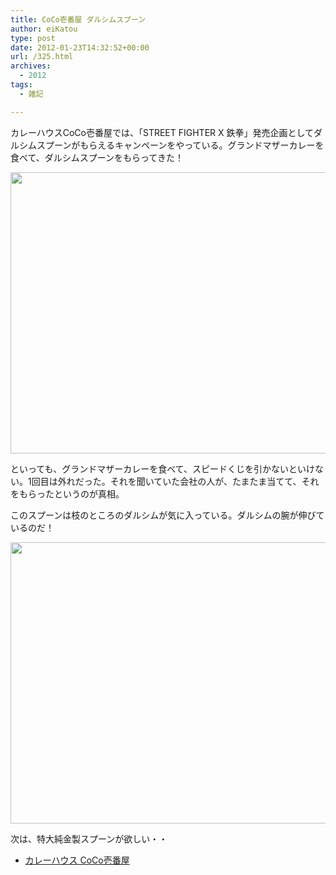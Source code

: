 ```yaml
---
title: CoCo壱番屋 ダルシムスプーン
author: eiKatou
type: post
date: 2012-01-23T14:32:52+00:00
url: /325.html
archives:
  - 2012
tags:
  - 雑記

---
```

カレーハウスCoCo壱番屋では、「STREET FIGHTER X 鉄拳」発売企画としてダルシムスプーンがもらえるキャンペーンをやっている。グランドマザーカレーを食べて、ダルシムスプーンをもらってきた！

[<img src="http://eikatou.net/blog/wp-content/uploads/2012/01/20120123b.jpg" alt="" title="20120123b" width="600" height="450" class="alignnone size-full wp-image-327" srcset="/uploads/2012/01/20120123b.jpg 600w, /uploads/2012/01/20120123b-300x225.jpg 300w, /uploads/2012/01/20120123b-400x300.jpg 400w" sizes="(max-width: 600px) 100vw, 600px" />][1]

といっても、グランドマザーカレーを食べて、スピードくじを引かないといけない。1回目は外れだった。それを聞いていた会社の人が、たまたま当てて、それをもらったというのが真相。

このスプーンは枝のところのダルシムが気に入っている。ダルシムの腕が伸びているのだ！

[<img src="http://eikatou.net/blog/wp-content/uploads/2012/01/20120123a.jpg" alt="" title="20120123a" width="600" height="450" class="alignnone size-full wp-image-326" srcset="/uploads/2012/01/20120123a.jpg 600w, /uploads/2012/01/20120123a-300x225.jpg 300w, /uploads/2012/01/20120123a-400x300.jpg 400w" sizes="(max-width: 600px) 100vw, 600px" />][2]

次は、特大純金製スプーンが欲しい・・

  * [カレーハウス CoCo壱番屋][3]

 [1]: http://eikatou.net/blog/wp-content/uploads/2012/01/20120123b.jpg
 [2]: http://eikatou.net/blog/wp-content/uploads/2012/01/20120123a.jpg
 [3]: http://www.ichibanya.co.jp/index.html
